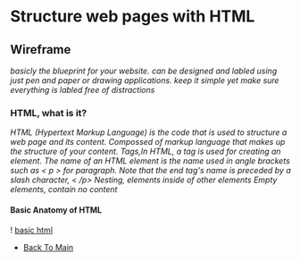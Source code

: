 # Structure web pages with HTML #
## Wireframe
*basicly the blueprint for your website.*
*can be designed and labled using just pen and paper or drawing applications.*
*keep it simple yet make sure everything is labled free of distractions*
### HTML, what is it?
*HTML (Hypertext Markup Language) is the code that is used to structure a web page and its content. Compossed of markup language that makes up the structure of your content.*
*Tags,In HTML, a tag is used for creating an element. The name of an HTML element is the name used in angle brackets such as < p > for paragraph. Note that the end tag's name is preceded by a slash character, < /p>*
*Nesting, elements inside of other elements*
*Empty elements, contain no content*
#### Basic Anatomy of HTML
! [basic html](basichtmlanatomy.png)
- [Back To Main](README.md)
